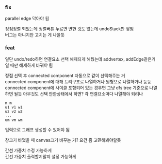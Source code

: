 ### fix
parallel edge 막아야 됨   

정점정렬 되있는데 정렬버튼 누르면 변한 것도 없는데 undoStack만 쌓임   
버그는 아니지만 고치는 게 나을듯   

### feat
일단 undo/redo하면 연결요소 선택 해제되게 해뒀는데 addvertex, addEdge같은거일 때만 해제하게 바꿔야 됨

정점 선택 후 connected component 자동으로 같이 선택해주는 거   
connected component에 대해 트리구조로 나열하거나 원형으로 나열하거나 등등   
connected component에 사이클 포함되어 있는 경우면 그냥 dfs tree 기준으로 나열하면 될듯
아무것도 선택 안한상태에서 하면? 각 연결요소마다 나열해야 되려나

```
n m
u1 v1 w1
u2 v2 w2
...
um vm wm
```
입력으로 그래프 생성할 수 있어야 됨   

창크기 바꼈을 때 canvas크기 바꾸는 거? 요건 좀 고민해봐야할듯   

간선 가중치 수정 가능하게   
간선 가중치 출력할지말지 설정 가능하게   